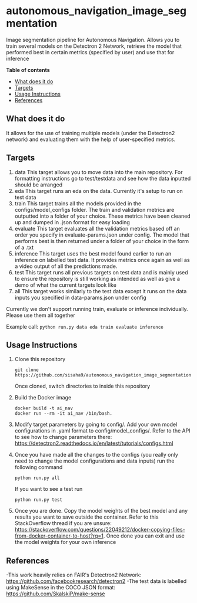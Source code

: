 # autonomous_navigation_image_segmentation

Image segmentation pipeline for Autonomous Navigation. Allows you to train several models on the Detectron 2 Network, retrieve the model that performed best in certain metrics (specified by user) and use that for inference

**Table of contents**
- [What does it do](#what-does-it-do)
- [Targets](#targets)
- [Usage Instructions](#usage-instructions)
- [References](#references)

## What does it do

It allows for the use of training multiple models (under the Detectron2 network) and evaluating them with the help of user-specified metrics. 

## Targets

1. data
  This target allows you to move data into the main repository. For formatting instructions go to test/testdata and see how the data inputted should be arranged
2. eda
  This target runs an eda on the data. Currently it's setup to run on test data
3. train
  This target trains all the models provided in the configs/model_configs folder. The train and validation metrics are outputted into a folder of your choice. These metrics have been cleaned up and dumped in .json format for easy loading
4. evaluate
  This target evaluates all the validation metrics based off an order you specify in evaluate-params.json under config. The model that performs best is then returned under a folder of your choice in the form of a .txt
5. inference
  This target uses the best model found earlier to run an inference on labelled test data. It provides metrics once again as well as a video output of all the predictions made.
6. test
  This target runs all previous targets on test data and is mainly used to ensure the repository is still working as intended as well as give a demo of what the current targets look like
7. all
  This target works similarly to the test data except it runs on the data inputs you specified in data-params.json under config

Currently we don't support running train, evaluate or inference individually. Please use them all together

Example call: ```python run.py data eda train evaluate inference```


## Usage Instructions

1. Clone this repository
   ```
   git clone https://github.com/sisaha9/autonomous_navigation_image_segmentation.git
   ```
   Once cloned, switch directories to inside this repository

2. Build the Docker image
   ```
   docker build -t ai_nav
   docker run --rm -it ai_nav /bin/bash.
   ```

3. Modify target parameters by going to config/. Add your own model configurations in .yaml format to config/model_configs/. Refer to the API to see how to change parameters there: https://detectron2.readthedocs.io/en/latest/tutorials/configs.html

4. Once you have made all the changes to the configs (you really only need to change the model configurations and data inputs) run the following command
   ```: https://github.com/facebookresearch/detectron2
   python run.py all
   ```
   If you want to see a test run
    ```
    python run.py test
    ```
5. Once you are done. Copy the model weights of the best model and any results you want to save outside the container. Refer to this StackOverflow thread if you are unsure: https://stackoverflow.com/questions/22049212/docker-copying-files-from-docker-container-to-host?rq=1. Once done you can exit and use the model weights for your own inference

## References

-This work heavily relies on FAIR's Detectron2 Network: https://github.com/facebookresearch/detectron2
-The test data is labelled using MakeSense in the COCO JSON format: https://github.com/SkalskiP/make-sense 
